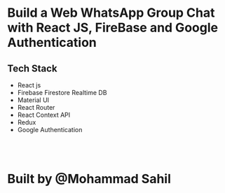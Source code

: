 # Build a Web WhatsApp Group Chat with React JS, FireBase and Google Authentication

## Tech Stack
- React js
- Firebase Firestore Realtime DB
- Material UI
- React Router
- React Context API
- Redux
- Google Authentication

<br/>
<br/>

# Built by <a href="https://github.com/Mohammad-Sahil/" style="text-decoration: none">@Mohammad Sahil</a>

